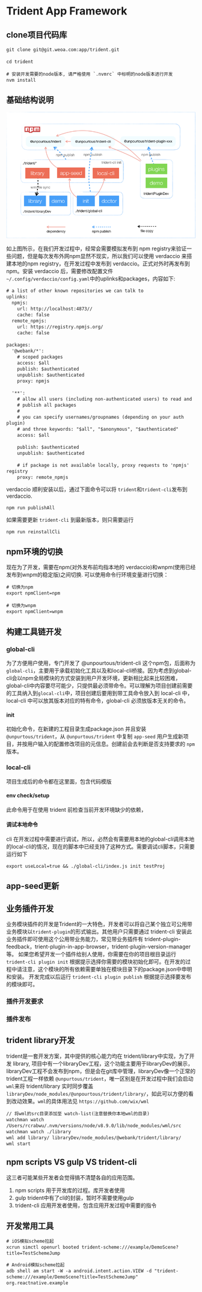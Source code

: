 
# Trident App Framework

## clone项目代码库
``` shell
git clone git@git.weoa.com:app/trident.git

cd trident

# 安装开发需要的node版本, 请严格使用 `.nvmrc` 中标明的node版本进行开发
nvm install
```

## 基础结构说明
![](../assets/images/2019-05-14-14-10-08.png)

如上图所示，在我们开发过程中，经常会需要模拟发布到 npm registry来验证一些问题，但是每次发布外网npm显然不现实，所以我们可以使用 verdaccio 来搭建本地的npm registry，在开发过程中发布到 verdaccio。正式对外时再发布到npm。安装 verdaccio 后，需要修改配置文件`~/.config/verdaccio/config.yaml`中的uplinks和packages，内容如下: 

```shell
# a list of other known repositories we can talk to
uplinks:
  npmjs:
    url: http://localhost:4873//
    cache: false
  remote_npmjs:
    url: https://registry.npmjs.org/
    cache: false

packages:
  '@webank/*':
    # scoped packages
    access: $all
    publish: $authenticated
    unpublish: $authenticated
    proxy: npmjs

  '**':
    # allow all users (including non-authenticated users) to read and
    # publish all packages
    #
    # you can specify usernames/groupnames (depending on your auth plugin)
    # and three keywords: "$all", "$anonymous", "$authenticated"
    access: $all

    publish: $authenticated
    unpublish: $authenticated

    # if package is not available locally, proxy requests to 'npmjs' registry
    proxy: remote_npmjs
```

verdaccio 顺利安装以后，通过下面命令可以将 `trident`和`trident-cli`发布到 verdaccio. 

```shell
npm run publishAll
```

如果需要更新 `trident-cli` 到最新版本，则只需要运行

```
npm run reinstallCli
```


## npm环境的切换
现在为了开发，需要在npm(对外发布前均指本地的 verdaccio)和wnpm(使用已经发布到wnpm的稳定版)之间切换.
可以使用命令行环境变量进行切换： 

```shell
# 切换为npm 
export npmClient=npm

# 切换为wnpm
export npmClient=wnpm
```

## 构建工具链开发
### global-cli
为了方便用户使用，专门开发了 @unpourtous/trident-cli 这个npm包，后面称为`global-cli`，主要用于承载初始化工具以及和local-cli桥接。因为考虑到global-cli会以npm全局模块的方式安装到用户开发环境，更新相比起来比较困难，global-cli中内容要尽可能少，只提供最必须带命令。可以理解为项目创建前需要的工具纳入到`glocal-cli`中，项目创建后要用到带工具命令放入到 local-cli 中，local-cli 中可以放其版本对应的特有命令，global-cli 必须放版本无关的命令。

#### init
初始化命令，在新建的工程目录生成package.json 并且安装 `@unpurtous/trident`，从 `@unpurtous/trident` 中复制 `app-seed` 用户生成新项目，并按用户输入的配置修改项目的元信息。创建前会去判断是否支持要求的 `npm` 版本。
### local-cli
项目生成后的命令都在这里面，包含代码模版

#### env check/setup
此命令用于在使用 trident 前检查当前开发环境缺少的依赖，

#### 调试本地命令
cli 在开发过程中需要进行调试，所以，必然会有需要用本地的global-cli调用本地的local-cli的情况，现在的脚本中已经支持了这种方式。需要调试cli脚本，只需要运行如下
```
export useLocal=true && ./global-cli/index.js init testProj
```

## app-seed更新

## 业务插件开发
业务模块插件的开发是Trident的一大特色，开发者可以将自己某个独立可公用带业务模块以`trident-plugin`的形式输出。其他用户只需要通过 trident-cli 安装此业务插件即可使用这个公用带业务能力，常见带业务插件有 trident-plugin-feedback，trient-plugin-in-app-browser，trident-plugin-version-manager等。
如果您希望开发一个插件给别人使用，你需要在你的项目根目录运行 `trident-cli plugin init` 根据提示选择你需要的模块初始化即可。在开发的过程中请注意，这个模块的所有依赖需要单独在模块目录下的package.json中申明和安装。
开发完成以后运行 `trident-cli plugin publish` 根据提示选择要发布的模块即可。

### 插件开发要求
### 插件发布

## trident library开发
trident是一套开发方案，其中提供的核心能力均在 trident/library中实现，为了开发 library, 项目中有一个libraryDev工程，这个功能主要用于libraryDev的展示，libraryDev工程不会发布到npm，但是会在git库中管理，libraryDev像一个正常的trident工程一样依赖 `@unpurtous/trident`，唯一区别是在开发过程中我们会启动`wml`来将 trident/library 实时同步覆盖 `libraryDev/node_modules/@unpourtous/trident/library/`，如此可以方便的看到改动效果。`wml`的具体用法见 `https://github.com/wix/wml` 

```
// 将wml的src目录添加至 watch-list(注意替换你本地wml的目录)
watchman watch /Users/rcrabwu/.nvm/versions/node/v8.9.0/lib/node_modules/wml/src
watchman watch ./library
wml add library/ libraryDev/node_modules/@webank/trident/library/
wml start
```

## npm scripts VS gulp VS trident-cli
这三者可能某些开发者会觉得搞不清楚各自的应用范围。
1. npm scripts 用于开发库的过程。库开发者使用
1. gulp trident中有了cli的封装，暂时不需要使用gulp
2. trident-cli 应用开发者使用，包含应用开发过程中需要的指令


## 开发常用工具
```shell
# iOS模拟scheme拉起
xcrun simctl openurl booted trident-scheme:///example/DemoScene?title=TestSchemeJump
```

```shell
# Android模拟scheme拉起
adb shell am start -W -a android.intent.action.VIEW -d "trident-scheme:///example/DemoScene?title=TestSchemeJump" org.reactnative.example
```

